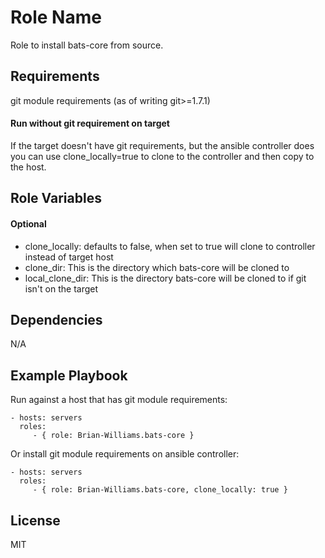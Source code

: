 Role Name
=========

Role to install bats-core from source.

Requirements
------------

git module requirements (as of writing git>=1.7.1)

#### Run without git requirement on target

If the target doesn't have git requirements, but the ansible controller does you can use clone_locally=true
to clone to the controller and then copy to the host.

Role Variables
--------------

#### Optional

- clone_locally: defaults to false, when set to true will clone to controller instead of target host 
- clone_dir: This is the directory which bats-core will be cloned to
- local_clone_dir: This is the directory bats-core will be cloned to if git isn't on the target

Dependencies
------------

N/A

Example Playbook
----------------

Run against a host that has git module requirements:

    - hosts: servers
      roles:
         - { role: Brian-Williams.bats-core }


Or install git module requirements on ansible controller:

    - hosts: servers
      roles:
         - { role: Brian-Williams.bats-core, clone_locally: true }

License
-------

MIT
